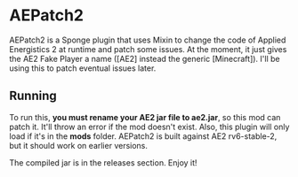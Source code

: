 # AEPatch2
AEPatch2 is a Sponge plugin that uses Mixin to change the code of Applied Energistics 2 at runtime and patch some issues. At the moment, it just gives the AE2 Fake Player a name ([AE2] instead the generic [Minecraft]). I'll be using this to patch eventual issues later.

## Running
To run this, **you must rename your AE2 jar file to ae2.jar**, so this mod can patch it. It'll throw an error if the mod doesn't exist. Also, this plugin will only load if it's in the **mods** folder.
AEPatch2 is built against AE2 rv6-stable-2, but it should work on earlier versions. 

The compiled jar is in the releases section. Enjoy it! 
